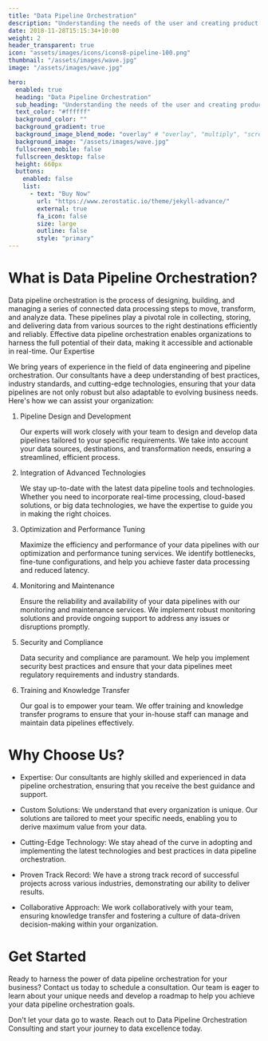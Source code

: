 ```yaml
---
title: "Data Pipeline Orchestration"
description: "Understanding the needs of the user and creating product solutions."
date: 2018-11-28T15:15:34+10:00
weight: 2
header_transparent: true
icon: "assets/images/icons/icons8-pipeline-100.png"
thumbnail: "/assets/images/wave.jpg"
image: "/assets/images/wave.jpg"

hero:
  enabled: true
  heading: "Data Pipeline Orchestration"
  sub_heading: "Understanding the needs of the user and creating product solutions."
  text_color: "#ffffff"
  background_color: ""
  background_gradient: true
  background_image_blend_mode: "overlay" # "overlay", "multiply", "screen"
  background_image: "/assets/images/wave.jpg"
  fullscreen_mobile: false
  fullscreen_desktop: false
  height: 660px
  buttons:
    enabled: false
    list:
      - text: "Buy Now"
        url: "https://www.zerostatic.io/theme/jekyll-advance/"
        external: true
        fa_icon: false
        size: large
        outline: false
        style: "primary"
---
```


# What is Data Pipeline Orchestration?

Data pipeline orchestration is the process of designing, building, and managing a series of connected data processing steps to move, transform, and analyze data. These pipelines play a pivotal role in collecting, storing, and delivering data from various sources to the right destinations efficiently and reliably. Effective data pipeline orchestration enables organizations to harness the full potential of their data, making it accessible and actionable in real-time.
Our Expertise

We bring years of experience in the field of data engineering and pipeline orchestration. Our consultants have a deep understanding of best practices, industry standards, and cutting-edge technologies, ensuring that your data pipelines are not only robust but also adaptable to evolving business needs. Here's how we can assist your organization:

1. Pipeline Design and Development

   Our experts will work closely with your team to design and develop data pipelines tailored to your specific requirements. We take into account your data sources, destinations, and transformation needs, ensuring a streamlined, efficient process.

2. Integration of Advanced Technologies

   We stay up-to-date with the latest data pipeline tools and technologies. Whether you need to incorporate real-time processing, cloud-based solutions, or big data technologies, we have the expertise to guide you in making the right choices.

3. Optimization and Performance Tuning

   Maximize the efficiency and performance of your data pipelines with our optimization and performance tuning services. We identify bottlenecks, fine-tune configurations, and help you achieve faster data processing and reduced latency.

4. Monitoring and Maintenance

   Ensure the reliability and availability of your data pipelines with our monitoring and maintenance services. We implement robust monitoring solutions and provide ongoing support to address any issues or disruptions promptly.

5. Security and Compliance

   Data security and compliance are paramount. We help you implement security best practices and ensure that your data pipelines meet regulatory requirements and industry standards.

6. Training and Knowledge Transfer

   Our goal is to empower your team. We offer training and knowledge transfer programs to ensure that your in-house staff can manage and maintain data pipelines effectively.

# Why Choose Us?

- Expertise: Our consultants are highly skilled and experienced in data pipeline orchestration, ensuring that you receive the best guidance and support.

- Custom Solutions: We understand that every organization is unique. Our solutions are tailored to meet your specific needs, enabling you to derive maximum value from your data.

- Cutting-Edge Technology: We stay ahead of the curve in adopting and implementing the latest technologies and best practices in data pipeline orchestration.

- Proven Track Record: We have a strong track record of successful projects across various industries, demonstrating our ability to deliver results.

- Collaborative Approach: We work collaboratively with your team, ensuring knowledge transfer and fostering a culture of data-driven decision-making within your organization.

# Get Started

Ready to harness the power of data pipeline orchestration for your business? Contact us today to schedule a consultation. Our team is eager to learn about your unique needs and develop a roadmap to help you achieve your data pipeline orchestration goals.

Don't let your data go to waste. Reach out to Data Pipeline Orchestration Consulting and start your journey to data excellence today.
